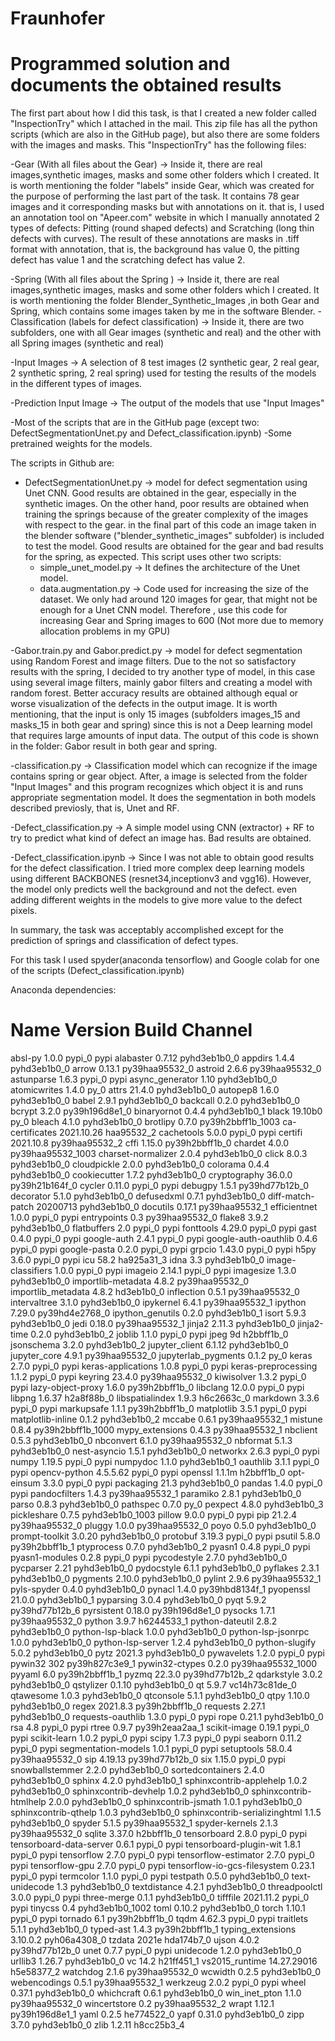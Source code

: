 # Fraunhofer 

# Programmed solution and documents the obtained results

The first part about how I did this task, is that I created a new folder called "InspectionTry" which I attached in the mail. This zip file has all the python scripts (which are also in the GitHub page), but also there are some folders with the images and masks. This "InspectionTry" has the following files:

  -Gear (With all files about the Gear) -> Inside it, there are real images,synthetic images, masks and some other folders which I created.
  It is worth mentioning the folder "labels" inside Gear, which was created for the purpose of performing the last part of the task. It contains 78 gear images and it corresponding masks but with annotations on it. that is, I used an annotation tool on "Apeer.com" website in which I manually annotated 2 types of defects: Pitting (round shaped defects) and Scratching (long thin defects with curves). The result of these annotations are masks in .tiff format with annotation, that is, the background has value 0, the pitting defect has value 1 and the scratching defect has value 2.   
  
  -Spring (With all files about the Spring ) -> Inside it, there are real images,synthetic images, masks and some other folders which I created.
  It is worth mentioning the folder Blender_Synthetic_Images ,in both Gear and Spring, which contains some images taken by me in the software Blender.
  -Classification (labels for defect classification) -> Inside it, there are two subfolders, one with all Gear images (synthetic and real) and the other with all Spring images (synthetic and real)
  
  -Input Images -> A selection of 8 test images (2 synthetic gear, 2 real gear, 2 synthetic spring, 2 real spring) used for testing the results of the models in the different types of images.
  
  -Prediction Input Image -> The output of the models that use "Input Images"
  
  -Most of the scripts that are in the GitHub page (except two: DefectSegmentationUnet.py and Defect_classification.ipynb)
  -Some pretrained weights for the models.
 
The scripts in Github are:

- DefectSegmentationUnet.py -> model for defect segmentation using Unet CNN. Good results are obtained in the gear, especially in the synthetic images. On the other hand, poor results are obtained when training the springs because of the greater complexity of the images with respect to the gear. in the final part of this code an image taken in the blender software ("blender_synthetic_images" subfolder) is included to test the model. Good results are obtained for the gear and bad results for the spring, as expected. This script uses other two scripts:
  - simple_unet_model.py -> It defines the architecture of the Unet model.
  - data.augmentation.py -> Code used for increasing the size of the dataset. We only had around 120 images for gear, that might not be enough for a Unet CNN model. Therefore , use this code for increasing Gear and Spring images to 600 (Not more due to memory allocation problems in my GPU)

-Gabor.train.py and Gabor.predict.py -> model for defect segmentation using Random Forest and image filters. Due to the not so satisfactory results with the spring, I decided to try another type of model, in this case using several image filters, mainly gabor filters and creating a model with random forest. Better accuracy results are obtained although equal or worse visualization of the defects in the output image. It is worth mentioning, that the input is only 15 images (subfolders images_15 and masks_15 in both gear and spring) since this is not a Deep learning model that requires large amounts of input data. The output of this code is shown in the folder: Gabor result in both gear and spring.

-classification.py -> Classification model which can recognize if the image contains spring or gear object. After, a image is selected from the folder "Input Images" and this program recognizes which object it is and runs appropriate segmentation model. It does the segmentation in both models described previosly, that is, Unet and RF.

-Defect_classification.py -> A simple model using CNN (extractor) + RF to try to predict what kind of defect an image has. Bad results are obtained.

-Defect_classification.ipynb -> Since I was not able to obtain good results for the defect classification. I tried more complex deep learning models using different BACKBONES (resnet34,inceptionv3 and vgg16). However, the model only predicts well the background and not the defect. even adding different weights in the models to give more value to the defect pixels. 

In summary, the task was acceptably accomplished except for the prediction of springs and classification of defect types.

For this task I used spyder(anaconda tensorflow) and Google colab for one of the scripts (Defect_classification.ipynb)

Anaconda dependencies: 

# Name                    Version                   Build  Channel
absl-py                   1.0.0                    pypi_0    pypi
alabaster                 0.7.12             pyhd3eb1b0_0
appdirs                   1.4.4              pyhd3eb1b0_0
arrow                     0.13.1           py39haa95532_0
astroid                   2.6.6            py39haa95532_0
astunparse                1.6.3                    pypi_0    pypi
async_generator           1.10               pyhd3eb1b0_0
atomicwrites              1.4.0                      py_0
attrs                     21.4.0             pyhd3eb1b0_0
autopep8                  1.6.0              pyhd3eb1b0_0
babel                     2.9.1              pyhd3eb1b0_0
backcall                  0.2.0              pyhd3eb1b0_0
bcrypt                    3.2.0            py39h196d8e1_0
binaryornot               0.4.4              pyhd3eb1b0_1
black                     19.10b0                    py_0
bleach                    4.1.0              pyhd3eb1b0_0
brotlipy                  0.7.0           py39h2bbff1b_1003
ca-certificates           2021.10.26           haa95532_2
cachetools                5.0.0                    pypi_0    pypi
certifi                   2021.10.8        py39haa95532_2
cffi                      1.15.0           py39h2bbff1b_0
chardet                   4.0.0           py39haa95532_1003
charset-normalizer        2.0.4              pyhd3eb1b0_0
click                     8.0.3              pyhd3eb1b0_0
cloudpickle               2.0.0              pyhd3eb1b0_0
colorama                  0.4.4              pyhd3eb1b0_0
cookiecutter              1.7.2              pyhd3eb1b0_0
cryptography              36.0.0           py39h21b164f_0
cycler                    0.11.0                   pypi_0    pypi
debugpy                   1.5.1            py39hd77b12b_0
decorator                 5.1.0              pyhd3eb1b0_0
defusedxml                0.7.1              pyhd3eb1b0_0
diff-match-patch          20200713           pyhd3eb1b0_0
docutils                  0.17.1           py39haa95532_1
efficientnet              1.0.0                    pypi_0    pypi
entrypoints               0.3              py39haa95532_0
flake8                    3.9.2              pyhd3eb1b0_0
flatbuffers               2.0                      pypi_0    pypi
fonttools                 4.29.0                   pypi_0    pypi
gast                      0.4.0                    pypi_0    pypi
google-auth               2.4.1                    pypi_0    pypi
google-auth-oauthlib      0.4.6                    pypi_0    pypi
google-pasta              0.2.0                    pypi_0    pypi
grpcio                    1.43.0                   pypi_0    pypi
h5py                      3.6.0                    pypi_0    pypi
icu                       58.2                 ha925a31_3
idna                      3.3                pyhd3eb1b0_0
image-classifiers         1.0.0                    pypi_0    pypi
imageio                   2.14.1                   pypi_0    pypi
imagesize                 1.3.0              pyhd3eb1b0_0
importlib-metadata        4.8.2            py39haa95532_0
importlib_metadata        4.8.2                hd3eb1b0_0
inflection                0.5.1            py39haa95532_0
intervaltree              3.1.0              pyhd3eb1b0_0
ipykernel                 6.4.1            py39haa95532_1
ipython                   7.29.0           py39hd4e2768_0
ipython_genutils          0.2.0              pyhd3eb1b0_1
isort                     5.9.3              pyhd3eb1b0_0
jedi                      0.18.0           py39haa95532_1
jinja2                    2.11.3             pyhd3eb1b0_0
jinja2-time               0.2.0              pyhd3eb1b0_2
joblib                    1.1.0                    pypi_0    pypi
jpeg                      9d                   h2bbff1b_0
jsonschema                3.2.0              pyhd3eb1b0_2
jupyter_client            6.1.12             pyhd3eb1b0_0
jupyter_core              4.9.1            py39haa95532_0
jupyterlab_pygments       0.1.2                      py_0
keras                     2.7.0                    pypi_0    pypi
keras-applications        1.0.8                    pypi_0    pypi
keras-preprocessing       1.1.2                    pypi_0    pypi
keyring                   23.4.0           py39haa95532_0
kiwisolver                1.3.2                    pypi_0    pypi
lazy-object-proxy         1.6.0            py39h2bbff1b_0
libclang                  12.0.0                   pypi_0    pypi
libpng                    1.6.37               h2a8f88b_0
libspatialindex           1.9.3                h6c2663c_0
markdown                  3.3.6                    pypi_0    pypi
markupsafe                1.1.1            py39h2bbff1b_0
matplotlib                3.5.1                    pypi_0    pypi
matplotlib-inline         0.1.2              pyhd3eb1b0_2
mccabe                    0.6.1            py39haa95532_1
mistune                   0.8.4           py39h2bbff1b_1000
mypy_extensions           0.4.3            py39haa95532_1
nbclient                  0.5.3              pyhd3eb1b0_0
nbconvert                 6.1.0            py39haa95532_0
nbformat                  5.1.3              pyhd3eb1b0_0
nest-asyncio              1.5.1              pyhd3eb1b0_0
networkx                  2.6.3                    pypi_0    pypi
numpy                     1.19.5                   pypi_0    pypi
numpydoc                  1.1.0              pyhd3eb1b0_1
oauthlib                  3.1.1                    pypi_0    pypi
opencv-python             4.5.5.62                 pypi_0    pypi
openssl                   1.1.1m               h2bbff1b_0
opt-einsum                3.3.0                    pypi_0    pypi
packaging                 21.3               pyhd3eb1b0_0
pandas                    1.4.0                    pypi_0    pypi
pandocfilters             1.4.3            py39haa95532_1
paramiko                  2.8.1              pyhd3eb1b0_0
parso                     0.8.3              pyhd3eb1b0_0
pathspec                  0.7.0                      py_0
pexpect                   4.8.0              pyhd3eb1b0_3
pickleshare               0.7.5           pyhd3eb1b0_1003
pillow                    9.0.0                    pypi_0    pypi
pip                       21.2.4           py39haa95532_0
pluggy                    1.0.0            py39haa95532_0
poyo                      0.5.0              pyhd3eb1b0_0
prompt-toolkit            3.0.20             pyhd3eb1b0_0
protobuf                  3.19.3                   pypi_0    pypi
psutil                    5.8.0            py39h2bbff1b_1
ptyprocess                0.7.0              pyhd3eb1b0_2
pyasn1                    0.4.8                    pypi_0    pypi
pyasn1-modules            0.2.8                    pypi_0    pypi
pycodestyle               2.7.0              pyhd3eb1b0_0
pycparser                 2.21               pyhd3eb1b0_0
pydocstyle                6.1.1              pyhd3eb1b0_0
pyflakes                  2.3.1              pyhd3eb1b0_0
pygments                  2.10.0             pyhd3eb1b0_0
pylint                    2.9.6            py39haa95532_1
pyls-spyder               0.4.0              pyhd3eb1b0_0
pynacl                    1.4.0            py39hbd8134f_1
pyopenssl                 21.0.0             pyhd3eb1b0_1
pyparsing                 3.0.4              pyhd3eb1b0_0
pyqt                      5.9.2            py39hd77b12b_6
pyrsistent                0.18.0           py39h196d8e1_0
pysocks                   1.7.1            py39haa95532_0
python                    3.9.7                h6244533_1
python-dateutil           2.8.2              pyhd3eb1b0_0
python-lsp-black          1.0.0              pyhd3eb1b0_0
python-lsp-jsonrpc        1.0.0              pyhd3eb1b0_0
python-lsp-server         1.2.4              pyhd3eb1b0_0
python-slugify            5.0.2              pyhd3eb1b0_0
pytz                      2021.3             pyhd3eb1b0_0
pywavelets                1.2.0                    pypi_0    pypi
pywin32                   302              py39h827c3e9_1
pywin32-ctypes            0.2.0           py39haa95532_1000
pyyaml                    6.0              py39h2bbff1b_1
pyzmq                     22.3.0           py39hd77b12b_2
qdarkstyle                3.0.2              pyhd3eb1b0_0
qstylizer                 0.1.10             pyhd3eb1b0_0
qt                        5.9.7            vc14h73c81de_0
qtawesome                 1.0.3              pyhd3eb1b0_0
qtconsole                 5.1.1              pyhd3eb1b0_0
qtpy                      1.10.0             pyhd3eb1b0_0
regex                     2021.8.3         py39h2bbff1b_0
requests                  2.27.1             pyhd3eb1b0_0
requests-oauthlib         1.3.0                    pypi_0    pypi
rope                      0.21.1             pyhd3eb1b0_0
rsa                       4.8                      pypi_0    pypi
rtree                     0.9.7            py39h2eaa2aa_1
scikit-image              0.19.1                   pypi_0    pypi
scikit-learn              1.0.2                    pypi_0    pypi
scipy                     1.7.3                    pypi_0    pypi
seaborn                   0.11.2                   pypi_0    pypi
segmentation-models       1.0.1                    pypi_0    pypi
setuptools                58.0.4           py39haa95532_0
sip                       4.19.13          py39hd77b12b_0
six                       1.15.0                   pypi_0    pypi
snowballstemmer           2.2.0              pyhd3eb1b0_0
sortedcontainers          2.4.0              pyhd3eb1b0_0
sphinx                    4.2.0              pyhd3eb1b0_1
sphinxcontrib-applehelp   1.0.2              pyhd3eb1b0_0
sphinxcontrib-devhelp     1.0.2              pyhd3eb1b0_0
sphinxcontrib-htmlhelp    2.0.0              pyhd3eb1b0_0
sphinxcontrib-jsmath      1.0.1              pyhd3eb1b0_0
sphinxcontrib-qthelp      1.0.3              pyhd3eb1b0_0
sphinxcontrib-serializinghtml 1.1.5              pyhd3eb1b0_0
spyder                    5.1.5            py39haa95532_1
spyder-kernels            2.1.3            py39haa95532_0
sqlite                    3.37.0               h2bbff1b_0
tensorboard               2.8.0                    pypi_0    pypi
tensorboard-data-server   0.6.1                    pypi_0    pypi
tensorboard-plugin-wit    1.8.1                    pypi_0    pypi
tensorflow                2.7.0                    pypi_0    pypi
tensorflow-estimator      2.7.0                    pypi_0    pypi
tensorflow-gpu            2.7.0                    pypi_0    pypi
tensorflow-io-gcs-filesystem 0.23.1                   pypi_0    pypi
termcolor                 1.1.0                    pypi_0    pypi
testpath                  0.5.0              pyhd3eb1b0_0
text-unidecode            1.3                pyhd3eb1b0_0
textdistance              4.2.1              pyhd3eb1b0_0
threadpoolctl             3.0.0                    pypi_0    pypi
three-merge               0.1.1              pyhd3eb1b0_0
tifffile                  2021.11.2                pypi_0    pypi
tinycss                   0.4             pyhd3eb1b0_1002
toml                      0.10.2             pyhd3eb1b0_0
torch                     1.10.1                   pypi_0    pypi
tornado                   6.1              py39h2bbff1b_0
tqdm                      4.62.3                   pypi_0    pypi
traitlets                 5.1.1              pyhd3eb1b0_0
typed-ast                 1.4.3            py39h2bbff1b_1
typing_extensions         3.10.0.2           pyh06a4308_0
tzdata                    2021e                hda174b7_0
ujson                     4.0.2            py39hd77b12b_0
unet                      0.7.7                    pypi_0    pypi
unidecode                 1.2.0              pyhd3eb1b0_0
urllib3                   1.26.7             pyhd3eb1b0_0
vc                        14.2                 h21ff451_1
vs2015_runtime            14.27.29016          h5e58377_2
watchdog                  2.1.6            py39haa95532_0
wcwidth                   0.2.5              pyhd3eb1b0_0
webencodings              0.5.1            py39haa95532_1
werkzeug                  2.0.2                    pypi_0    pypi
wheel                     0.37.1             pyhd3eb1b0_0
whichcraft                0.6.1              pyhd3eb1b0_0
win_inet_pton             1.1.0            py39haa95532_0
wincertstore              0.2              py39haa95532_2
wrapt                     1.12.1           py39h196d8e1_1
yaml                      0.2.5                he774522_0
yapf                      0.31.0             pyhd3eb1b0_0
zipp                      3.7.0              pyhd3eb1b0_0
zlib                      1.2.11               h8cc25b3_4


  
  
